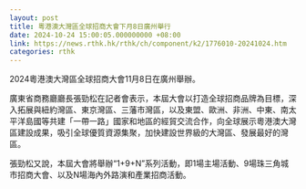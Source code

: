 ```yaml
---
layout: post
title: 粵港澳大灣區全球招商大會下月8日廣州舉行
date: 2024-10-24 15:00:05.000000000 +08:00
link: https://news.rthk.hk/rthk/ch/component/k2/1776010-20241024.htm
categories: rthk
---
```


2024粵港澳大灣區全球招商大會11月8日在廣州舉辦。

廣東省商務廳廳長張勁松在記者會表示，本屆大會以打造全球招商品牌為目標，深入拓展與紐約灣區、東京灣區、三藩市灣區，以及東盟、歐洲、非洲、中東、南太平洋島國等共建「一帶一路」國家和地區的經貿交流合作，向全球展示粵港澳大灣區建設成果，吸引全球優質資源集聚，加快建設世界級的大灣區、發展最好的灣區。

張勁松又說，本屆大會將舉辦“1+9+N”系列活動，即1場主場活動、9場珠三角城市招商大會、以及N場海內外路演和產業招商活動。
